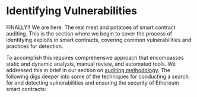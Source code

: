 # Identifying Vulnerabilities

FINALLY!! We are here. The real meat and potatoes of smart contract auditing.  This is the section where we begin to cover the process of identifying exploits in smart contracts, covering common vulnerabilities and practices for detection.

To accomplish this requires comprehensive approach that encompasses static and dynamic analysis, manual review, and automated tools. We addressed this in brief in our section on [auditing methodology](../5/2-methodology.md). The following digs deeper into some of the techniques for conducting a search for and detecting vulnerabilities and ensuring the security of Ethereum smart contracts:
